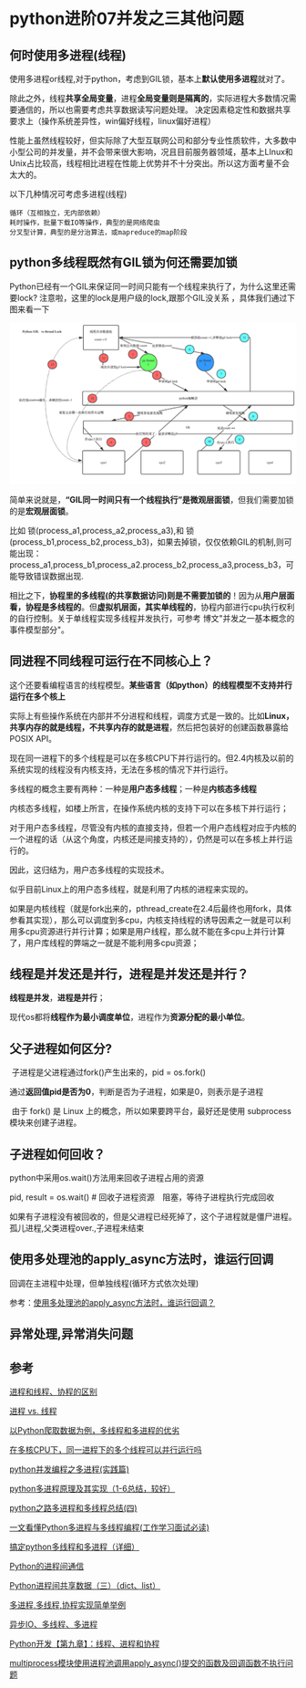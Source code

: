 # python进阶07并发之三其他问题
## 何时使用多进程(线程)
使用多进程or线程,对于python，考虑到GIL锁，基本上**默认使用多进程**就对了。

除此之外，线程**共享全局变量**，进程**全局变量则是隔离的**，实际进程大多数情况需要通信的，所以也需要考虑共享数据读写问题处理。 决定因素稳定性和数据共享要求上（操作系统差异性，win偏好线程，linux偏好进程）

性能上虽然线程较好，但实际除了大型互联网公司和部分专业性质软件，大多数中小型公司的并发量，并不会带来很大影响，况且目前服务器领域，基本上LInux和Unix占比较高，线程相比进程在性能上优势并不十分突出。所以这方面考量不会太大的。


以下几种情况可考虑多进程(线程)

```
循环（互相独立，无内部依赖）
耗时操作，批量下载IO等操作，典型的是网络爬虫
分叉型计算，典型的是分治算法，或mapreduce的map阶段
```

## python多线程既然有GIL锁为何还需要加锁
Python已经有一个GIL来保证同一时间只能有一个线程来执行了，为什么这里还需要lock? 注意啦，这里的lock是用户级的lock,跟那个GIL没关系 ，具体我们通过下图来看一下

![](./images/20200523141242884_135242830.png)

简单来说就是，**“GIL同一时间只有一个线程执行”是微观层面锁**，但我们需要加锁的是**宏观层面锁**。

比如  锁(process_a1,process_a2,process_a3),和 锁(process_b1,process_b2,process_b3)，如果去掉锁，仅仅依赖GIL的机制,则可能出现：process_a1,process_b1,process_a2.process_b2,process_a3,process_b3，可能导致错误数据出现.


相比之下，**协程里的多线程(的共享数据访问)则是不需要加锁的**！因为从**用户层面看，协程是多线程的**。但**虚拟机层面，其实单线程的**，协程内部进行cpu执行权利的自行控制。关于单线程实现多线程并发执行，可参考 博文"并发之一基本概念的事件模型部分"。


## 同进程不同线程可运行在不同核心上？

这个还要看编程语言的线程模型。**某些语言（如python）的线程模型不支持并行运行在多个核上**

实际上有些操作系统在内部并不分进程和线程，调度方式是一致的。比如**Linux，共享内存的就是线程，不共享内存的就是进程**，然后把包装好的创建函数暴露给POSIX API。

现在同一进程下的多个线程是可以在多核CPU下并行运行的。但2.4内核及以前的系统实现的线程没有内核支持，无法在多核的情况下并行运行。

多线程的概念主要有两种：一种是**用户态多线程**；一种是**内核态多线程**

内核态多线程，如楼上所言，在操作系统内核的支持下可以在多核下并行运行；

对于用户态多线程，尽管没有内核的直接支持，但若一个用户态线程对应于内核的一个进程的话（从这个角度，内核还是间接支持的），仍然是可以在多核上并行运行的。

因此，这归结为，用户态多线程的实现技术。

似乎目前Linux上的用户态多线程，就是利用了内核的进程来实现的。

如果是内核线程（就是fork出来的，pthread_create在2.4后最终也用fork，具体参看其实现），那么可以调度到多cpu，内核支持线程的诱导因素之一就是可以利用多cpu资源进行并行计算；如果是用户线程，那么就不能在多cpu上并行计算了，用户库线程的弊端之一就是不能利用多cpu资源；


## 线程是并发还是并行，进程是并发还是并行？

**线程是并发**，**进程是并行**；

现代os都将**线程作为最小调度单位**，进程作为**资源分配的最小单位**。


## 父子进程如何区分?
​ 子进程是父进程通过fork()产生出来的，pid = os.fork()

​ 通过**返回值pid是否为0**，判断是否为子进程，如果是0，则表示是子进程

​ 由于 fork() 是 Linux 上的概念，所以如果要跨平台，最好还是使用 subprocess 模块来创建子进程。


## 子进程如何回收？
python中采用os.wait()方法用来回收子进程占用的资源

pid, result = os.wait() # 回收子进程资源　阻塞，等待子进程执行完成回收

如果有子进程没有被回收的，但是父进程已经死掉了，这个子进程就是僵尸进程。孤儿进程,父类进程over.,子进程未结束


## 使用多处理池的apply_async方法时，谁运行回调
回调在主进程中处理，但单独线程(循环方式依次处理)

参考：[使用多处理池的apply_async方法时，谁运行回调？](https://www.it1352.com/500557.html)


## 异常处理,异常消失问题


## 参考
[进程和线程、协程的区别](https://www.cnblogs.com/lxmhhy/p/6041001.html)

[进程 vs. 线程](https://www.liaoxuefeng.com/wiki/1016959663602400/1017631469467456)

[以Python爬取数据为例，多线程和多进程的优劣](https://blog.csdn.net/u014603907/article/details/99747107)

[在多核CPU下，同一进程下的多个线程可以并行运行吗](https://bbs.csdn.net/topics/270083226)

[python并发编程之多进程(实践篇)](https://www.cnblogs.com/jiangfan95/p/11439207.html)

[python多进程原理及其实现（1-6总结，较好）](https://blog.csdn.net/qq_31362767/article/details/87474466)

[python之路多进程和多线程总结(四)](https://www.cnblogs.com/zhen1996/articles/9692988.html)

[一文看懂Python多进程与多线程编程(工作学习面试必读)](https://blog.csdn.net/weixin_42134789/article/details/82992326)

[搞定python多线程和多进程（详细）](https://blog.csdn.net/qq_34802511/article/details/81233324)

[Python的进程间通信](https://www.jianshu.com/p/acf67126d804)

[Python进程间共享数据（三）（dict、list）](https://blog.csdn.net/ssssSFN/article/details/93517467)

[多进程,多线程,协程实现简单举例](https://blog.csdn.net/qq_31362767/article/details/88728839#_1)

[异步IO、多线程、多进程](https://blog.csdn.net/m0_37886429/article/details/82385500)

[Python开发【第九章】：线程、进程和协程](https://www.cnblogs.com/lianzhilei/p/5881434.html)

[multiprocess模块使用进程池调用apply_async()提交的函数及回调函数不执行问题](https://blog.csdn.net/weixin_40976261/article/details/89006082)  